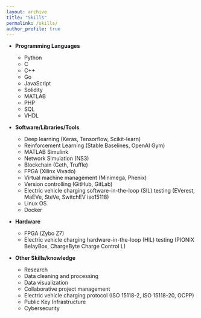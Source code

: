 ```yaml
---
layout: archive
title: "Skills"
permalink: /skills/
author_profile: true
---
```


-   **Programming Languages**<br>
	<ul>
	<li>Python</li>
	<li>C</li>
	<li>C++</li>
	<li>Go</li>
	<li>JavaScript</li>
	<li>Solidity</li>
	<li>MATLAB</li>
	<li>PHP</li>
	<li>SQL</li>
	<li>VHDL</li>
	</ul>
	
-   **Software/Libraries/Tools**<br>
	<ul>
	<li>Deep learning (Keras, Tensorflow, Scikit-learn)</li>
	<li>Reinforcement Learning (Stable Baselines, OpenAI Gym)</li>
	<li>MATLAB Simulink</li>
	<li>Network Simulation (NS3)</li>
	<li>Blockchain (Geth, Truffle)</li>
	<li>FPGA (Xilinx Vivado)</li>
	<li>Virtual machine management (Minimega, Phenix)</li>
	<li>Version controlling (GitHub, GitLab)</li>
	<li>Electric vehicle charging software-in-the-loop (SIL) testing (EVerest, MaEVe, SteVe, SwitchEV iso15118)</li>
	<li>Linux OS</li>
	<li>Docker</li>
	</ul>
	
-   **Hardware**<br>
	<ul>
	<li>FPGA (Zybo Z7)</li>
	<li>Electric vehicle charging hardware-in-the-loop (HIL) testing (PIONIX BelayBox, ChargeByte Charge Control L)</li>
	</ul>
	
-   **Other Skills/knowledge**<br>
	<ul>
	<li>Research</li>
	<li>Data cleaning and processing</li>
	<li>Data visualization</li>
	<li>Collaborative project management</li>
	<li>Electric vehicle charging protocol (ISO 15118-2, ISO 15118-20, OCPP)</li>
	<li>Public Key Infrastructure</li>
	<li>Cybersecurity</li>
	</ul>
